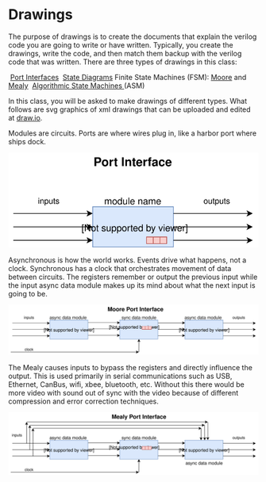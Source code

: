 # Drawings

The purpose of drawings is to create the documents that explain the verilog code you are going to write or have written. Typically, you create the drawings, write the code, and then match them backup with the verilog code that was written.  There are three types of drawings in this class:

​	&#09;[Port Interfaces](https://en.wikipedia.org/wiki/Computer_port_(hardware))
​	&#09;[State Diagrams](https://en.wikipedia.org/wiki/State_diagram)
​	&#09;Finite State Machines (FSM):  [Moore](https://en.wikipedia.org/wiki/Moore_machine) and [Mealy](https://en.wikipedia.org/wiki/Mealy_machine)
​	&#09;[Algorithmic State Machines ](https://en.wikipedia.org/wiki/Algorithmic_state_machine) (ASM)

In this class, you will be asked to make drawings of different types. What follows are svg graphics of xml drawings that can be uploaded and edited at [draw.io](https://www.draw.io/).

Modules are circuits. Ports are where wires plug in, like a harbor port where ships dock. 

![PortInterface](PortInterface.svg)

Asynchronous is how the world works. Events drive what happens, not a clock. Synchronous has a clock that orchestrates movement of data between circuits.  The registers remember or output the previous input while the input async data module makes up its mind about what the next input is going to be.

![MoorePortInterface](MoorePortInterface.svg)



The Mealy causes inputs to bypass the registers and directly influence the output. This is used primarily in serial communications such as USB, Ethernet, CanBus, wifi, xbee, bluetooth, etc. Without this there would be more video with sound out of sync with the video because of different compression and error correction techniques. 

![MealyPortInterface](MealyPortInterface.svg)